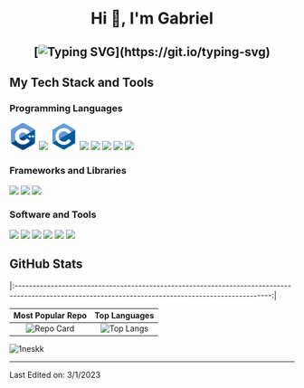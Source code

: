<h1 align="center">
Hi 👋, I'm Gabriel

  
  <h2 align="center">
    
[![Typing SVG](https://readme-typing-svg.herokuapp.com?font=Manrope&weight=600&pause=1000&center=true&vCenter=true&width=435&lines=Welcome+to+my+GitHub+profile!;I'm+a+computer+science+student!;I'm+always+expanding+my+tech+stack!)](https://git.io/typing-svg)


<!-- [## Contribution Snake 
![snake gif](https://github.com/null3000/null3000/blob/output/github-contribution-grid-snake.svg)](url) -->

## My Tech Stack and Tools

### Programming Languages

<p>
  

<img width ='48px' src="https://raw.githubusercontent.com/devicons/devicon/master/icons/cplusplus/cplusplus-original.svg"/>
<img width ='48px' src="https://cdn.cdnlogo.com/logos/c/27/c.svg"/>
<img width ='48px' src="https://raw.githubusercontent.com/devicons/devicon/master/icons/c/c-original.svg"/>
<img width ='48px' src="https://user-images.githubusercontent.com/113075816/222309413-7b484809-5133-4987-81c6-e49a446a9241.png"/>
<img width ='48px' src="https://user-images.githubusercontent.com/76852813/172720095-d75caaaa-c8b8-497e-a1bf-54720da5f9ed.svg"/>
<!-- <img width ='48px' src="https://user-images.githubusercontent.com/113075816/222309317-5658f482-a85c-4b92-9191-d96626483ccf.png"/> -->
<img width ='48px' src ='https://raw.githubusercontent.com/rahulbanerjee26/githubAboutMeGenerator/main/icons/html.svg'> </a>
<img width ='48px' src ='https://raw.githubusercontent.com/rahulbanerjee26/githubAboutMeGenerator/main/icons/css.svg'> </a>
<img width ='48px' src="https://user-images.githubusercontent.com/76852813/172720089-5ce0ea22-01c9-4444-8e70-a81501452b13.svg"/>




 ### Frameworks and Libraries

<p>
<img width ='48px' src="https://user-images.githubusercontent.com/113075816/222307233-3eab3210-6b04-4f45-bf12-8ba5b7519672.png"/>
<img width ='48px' src="https://user-images.githubusercontent.com/113075816/222307077-3fb243f7-693a-4f2a-bf81-d25c3135faae.png"/>
<img width ='48px' src="https://res.cloudinary.com/practicaldev/image/fetch/s--_2L8a8d_--/c_limit%2Cf_auto%2Cfl_progressive%2Cq_auto%2Cw_880/https://i.imgur.com/klqhvdA.png"/>
<!-- <img width ='48px' src="https://user-images.githubusercontent.com/113075816/222308651-311347f3-c59c-4293-b9b6-28d79ffa0be4.png"/> -->

### Software and Tools

<p>
           

<img width ='48px' src="https://user-images.githubusercontent.com/113075816/222308536-edb83973-50ab-42df-b2ab-1491d48a2904.png"/>
<img width ='48px' src="https://user-images.githubusercontent.com/76852813/172722742-4c84455a-830a-4f69-8dcd-ac9437e52251.svg"/>
<img width ='48px' src="https://user-images.githubusercontent.com/76852813/172722126-2495793f-c4f3-43cc-bfb2-14e1d6f4d3a2.svg"/>
<img width ='48px' src="https://user-images.githubusercontent.com/76852813/172732353-d8b662eb-8f1c-453a-82f4-00132b440aaa.svg"/>
<img width ='48px' src="https://user-images.githubusercontent.com/76852813/172722286-8f3ffc2b-593a-4670-9e9f-c77154f6763c.svg"/>
<img width ='48px' src="https://user-images.githubusercontent.com/76852813/172722833-c1dafe34-7340-4220-a115-81dce56b1746.svg"/>








	
## GitHub Stats


<!--|                                                                     My Stats                                                                     |-->
|:----------------------------------------------------------------------------------------------------------------------------------------------------:|
<!-- | ![My Github Graph](https://activity-graph.herokuapp.com/graph?username=1neskk&theme=react-dark&hide_border=true&area=true) | -->
 <!-- ![1neskk's GitHub stats](https://github-readme-stats.vercel.app/api?username=1neskk&theme=algolia)            
<!--| ![My GitHub Streak](https://github-readme-streak-stats.herokuapp.com/?user=1neskk&theme=algolia)                    | -->
    

|                                                                                                      Most Popular Repo                                                                                                       |                                                           Top Languages                                                           |      
|:-------------------------------------------------------------------------------------------------------------------------------------------------------------------------------------------------------------------------:|:---------------------------------------------------------------------------------------------------------------------------------:|
| ![Repo Card](https://github-readme-stats.vercel.app/api/pin/?username=1neskk&repo=imgui-loader&theme=algolia)| ![Top Langs](https://github-readme-stats.vercel.app/api/top-langs/?username=1neskk&layout=compact&theme=algolia)
	
<p align="left"> <img src="https://komarev.com/ghpvc/?username=1neskk&label=Profile%20views&color=0e75b6&style=flat" alt="1neskk" /> </p> 

<!-- ###### Some icons courtesy of [icons8](https://icons8.com/) -->

------
<!-- Credit: [Null3000](https://github.com/null3000) -->
Last Edited on: 3/1/2023
